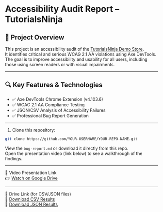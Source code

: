 # Accessibility Audit Report – TutorialsNinja

## 📌 Project Overview
This project is an accessibility audit of the [TutorialsNinja Demo Store](https://tutorialsninja.com/demo/).  
It identifies critical and serious WCAG 2.1 AA violations using Axe DevTools.  
The goal is to improve accessibility and usability for all users, including those using screen readers or with visual impairments.

---

## 🔍 Key Features & Technologies
- ✅ Axe DevTools Chrome Extension (v4.103.6)
- ✅ WCAG 2.1 AA Compliance Testing
- ✅ JSON/CSV Analysis of Accessibility Failures
- ✅ Professional Bug Report Generation

---
1. Clone this repository:
```bash
git clone https://github.com/YOUR-USERNAME/YOUR-REPO-NAME.git
```
View the `bug-report.md` or download it directly from this repo.  
Open the presentation video (link below) to see a walkthrough of the findings.

---
  
🎥 Video Presentation Link  
👉 [Watch on Google Drive](https://drive.google.com/drive/u/1/my-drive)


---

📂 Drive Link (for CSV/JSON files)  
📂 [Download CSV Results](https://raw.githubusercontent.com/bioluminance/tutorialsninja-accessibility-report/refs/heads/main/tutorialsninja.com-2025-04-11.csv)  
📂 [Download JSON Results](https://raw.githubusercontent.com/bioluminance/tutorialsninja-accessibility-report/refs/heads/main/tutorialsninja.com-2025-04-11.json)

   

